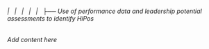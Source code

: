 ###### |   |   |   |   |   ├── Use of performance data and leadership potential assessments to identify HiPos

*Add content here*